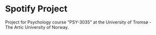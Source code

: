 # Spotify Project

Project for Psychology course "PSY-3035" at the University of Tromsø - The Artic University of Norway. 

